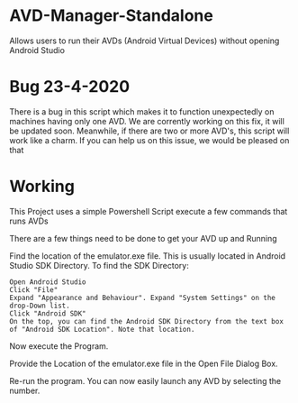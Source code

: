 # AVD-Manager-Standalone
Allows users to run their AVDs (Android Virtual Devices) without opening Android Studio

# Bug 23-4-2020
There is a bug in this script which makes it to function unexpectedly on machines having only one AVD. We are corrently working on this fix, it will be updated soon. Meanwhile, if there are two or more AVD's, this script will work like a charm. If you can help us on this issue, we would be pleased on that

# Working

This Project uses a simple Powershell Script execute a few commands that runs AVDs

There are a few things need to be done to get your AVD up and Running

 Find the location of the emulator.exe file. This is usually located in Android Studio SDK Directory. To find the SDK Directory:

	Open Android Studio
	Click "File"
	Expand "Appearance and Behaviour". Expand "System Settings" on the drop-Down list.
	Click "Android SDK"
	On the top, you can find the Android SDK Directory from the text box of "Android SDK Location". Note that location.

Now execute the Program.

Provide the Location of the emulator.exe file in the Open File Dialog Box.

Re-run the program.
You can now easily launch any AVD by selecting the number.
